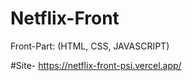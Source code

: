 # Netflix-Front

Front-Part: (HTML, CSS, JAVASCRIPT)



#Site-  https://netflix-front-psi.vercel.app/
